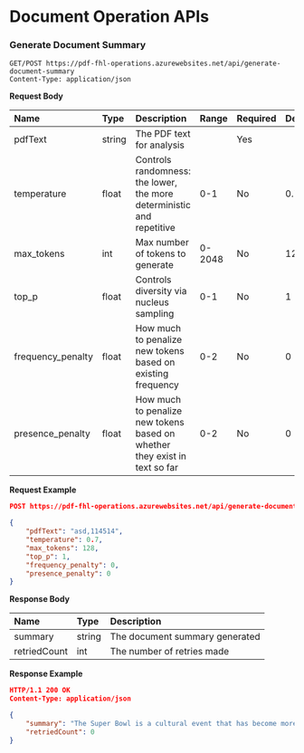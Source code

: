 # Document Operation APIs

### Generate Document Summary

```http
GET/POST https://pdf-fhl-operations.azurewebsites.net/api/generate-document-summary
Content-Type: application/json
```
**Request Body**

| Name | Type | Description | Range | Required | Default |
| :--- | :--- | :---------- | :---- | :------- | :------ |
| pdfText     | string | The PDF text for analysis | | Yes | |
| temperature | float  | Controls randomness: the lower, the more deterministic and repetitive | 0-1 | No | 0.7 |
| max_tokens  | int    | Max number of tokens to generate | 0-2048 | No | 128 |
| top_p       | float  | Controls diversity via nucleus sampling | 0-1 | No | 1 |
| frequency_penalty | float | How much to penalize new tokens based on existing frequency | 0-2 | No | 0 |
| presence_penalty  | float | How much to penalize new tokens based on whether they exist in text so far | 0-2 | No | 0 |

**Request Example**

```json
POST https://pdf-fhl-operations.azurewebsites.net/api/generate-document-summary

{
    "pdfText": "asd,114514",
    "temperature": 0.7,
    "max_tokens": 128,
    "top_p": 1,
    "frequency_penalty": 0,
    "presence_penalty": 0
}
```

**Response Body**

| Name | Type | Description |
| :--- | :--- | :---------- |
| summary     | string | The document summary generated |
| retriedCount | int  | The number of retries made |

**Response Example**

```json
HTTP/1.1 200 OK
Content-Type: application/json

{
    "summary": "The Super Bowl is a cultural event that has become more than just a day.",
    "retriedCount": 0
}
```